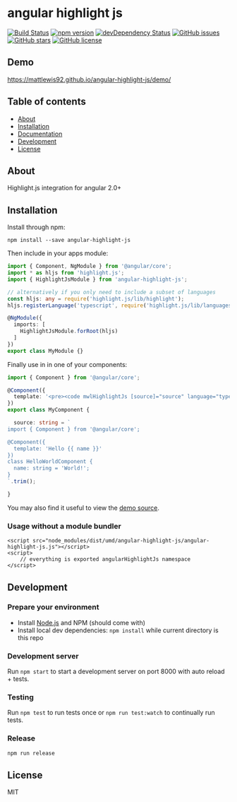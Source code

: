 # angular highlight js
[![Build Status](https://travis-ci.org/mattlewis92/angular-highlight-js.svg?branch=master)](https://travis-ci.org/mattlewis92/angular-highlight-js)
[![npm version](https://badge.fury.io/js/angular-highlight-js.svg)](http://badge.fury.io/js/angular-highlight-js)
[![devDependency Status](https://david-dm.org/mattlewis92/angular-highlight-js/dev-status.svg)](https://david-dm.org/mattlewis92/angular-highlight-js#info=devDependencies)
[![GitHub issues](https://img.shields.io/github/issues/mattlewis92/angular-highlight-js.svg)](https://github.com/mattlewis92/angular-highlight-js/issues)
[![GitHub stars](https://img.shields.io/github/stars/mattlewis92/angular-highlight-js.svg)](https://github.com/mattlewis92/angular-highlight-js/stargazers)
[![GitHub license](https://img.shields.io/badge/license-MIT-blue.svg)](https://raw.githubusercontent.com/mattlewis92/angular-highlight-js/master/LICENSE)

## Demo
https://mattlewis92.github.io/angular-highlight-js/demo/

## Table of contents

- [About](#about)
- [Installation](#installation)
- [Documentation](#documentation)
- [Development](#development)
- [License](#licence)

## About

Highlight.js integration for angular 2.0+

## Installation

Install through npm:
```
npm install --save angular-highlight-js
```

Then include in your apps module:

```typescript
import { Component, NgModule } from '@angular/core';
import * as hljs from 'highlight.js';
import { HighlightJsModule } from 'angular-highlight-js';

// alternatively if you only need to include a subset of languages
const hljs: any = require('highlight.js/lib/highlight');
hljs.registerLanguage('typescript', require('highlight.js/lib/languages/typescript'));

@NgModule({
  imports: [
    HighlightJsModule.forRoot(hljs)
  ]
})
export class MyModule {}
```

Finally use in in one of your components:
```typescript
import { Component } from '@angular/core';

@Component({
  template: '<pre><code mwlHighlightJs [source]="source" language="typescript"></code></pre>'
})
export class MyComponent {

  source: string = `
import { Component } from '@angular/core';

@Component({
  template: 'Hello {{ name }}'
})
class HelloWorldComponent {
  name: string = 'World!';
}
`.trim();

}
```

You may also find it useful to view the [demo source](https://github.com/mattlewis92/angular-highlight-js/blob/master/demo/demo.component.ts).

### Usage without a module bundler
```
<script src="node_modules/dist/umd/angular-highlight-js/angular-highlight-js.js"></script>
<script>
    // everything is exported angularHighlightJs namespace
</script>
```

## Development

### Prepare your environment
* Install [Node.js](http://nodejs.org/) and NPM (should come with)
* Install local dev dependencies: `npm install` while current directory is this repo

### Development server
Run `npm start` to start a development server on port 8000 with auto reload + tests.

### Testing
Run `npm test` to run tests once or `npm run test:watch` to continually run tests.

### Release
```bash
npm run release
```

## License

MIT
